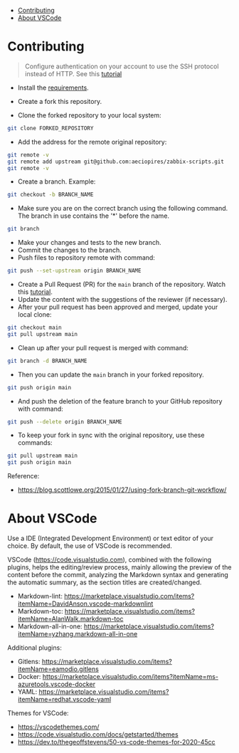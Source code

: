 <!-- TOC -->

- [Contributing](#contributing)
- [About VSCode](#about-vscode)

<!-- TOC -->

# Contributing

> Configure authentication on your account to use the SSH protocol instead of HTTP. See this [tutorial](https://confluence.atlassian.com/bitbucketserver/ssh-access-keys-for-system-use-776639781.html)

* Install the [requirements](REQUIREMENTS.md).

* Create a fork this repository.

* Clone the forked repository to your local system:

```bash
git clone FORKED_REPOSITORY
```

* Add the address for the remote original repository:

```bash
git remote -v
git remote add upstream git@github.com:aeciopires/zabbix-scripts.git
git remote -v
```

* Create a branch. Example:

```bash
git checkout -b BRANCH_NAME
```

* Make sure you are on the correct branch using the following command. The branch in use contains the '*' before the name.

```bash
git branch
```

* Make your changes and tests to the new branch.
* Commit the changes to the branch.
* Push files to repository remote with command:

```bash
git push --set-upstream origin BRANCH_NAME
```

* Create a Pull Request (PR) for the `main` branch of the repository. Watch this [tutorial](https://help.github.com/en/github/collaborating-with-issues-and-pull-requests/creating-a-pull-request-from-a-fork).
* Update the content with the suggestions of the reviewer (if necessary).
* After your pull request has been approved and merged, update your local clone:

```bash
git checkout main
git pull upstream main
```

* Clean up after your pull request is merged with command:

```bash
git branch -d BRANCH_NAME
```

* Then you can update the `main` branch in your forked repository.

```bash
git push origin main
```

* And push the deletion of the feature branch to your GitHub repository with command:

```bash
git push --delete origin BRANCH_NAME
```

* To keep your fork in sync with the original repository, use these commands:

```bash
git pull upstream main
git push origin main
```

Reference:

* https://blog.scottlowe.org/2015/01/27/using-fork-branch-git-workflow/

# About VSCode

Use a IDE (Integrated Development Environment) or text editor of your choice. By default, the use of VSCode is recommended.

VSCode (https://code.visualstudio.com), combined with the following plugins, helps the editing/review process, mainly allowing the preview of the content before the commit, analyzing the Markdown syntax and generating the automatic summary, as the section titles are created/changed.

* Markdown-lint: https://marketplace.visualstudio.com/items?itemName=DavidAnson.vscode-markdownlint
* Markdown-toc: https://marketplace.visualstudio.com/items?itemName=AlanWalk.markdown-toc
* Markdown-all-in-one: https://marketplace.visualstudio.com/items?itemName=yzhang.markdown-all-in-one

Additional plugins:

* Gitlens: https://marketplace.visualstudio.com/items?itemName=eamodio.gitlens
* Docker: https://marketplace.visualstudio.com/items?itemName=ms-azuretools.vscode-docker
* YAML: https://marketplace.visualstudio.com/items?itemName=redhat.vscode-yaml

Themes for VSCode:

* https://vscodethemes.com/
* https://code.visualstudio.com/docs/getstarted/themes
* https://dev.to/thegeoffstevens/50-vs-code-themes-for-2020-45cc
